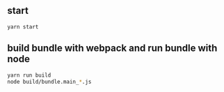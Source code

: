 


## start
```
yarn start
```

## build bundle with webpack and run bundle with node
```bash
yarn run build
node build/bundle.main_*.js
```
